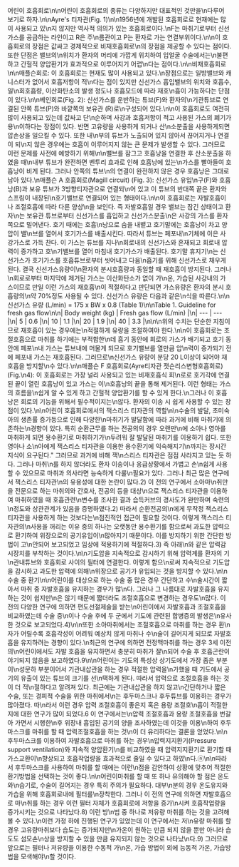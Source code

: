 어린이 호흡회로\n\n어린이 호흡회로의 종류는 다양하지만 대표적인 것만을\n다루어 보기로 하자.\n\nAyre's 티자관(Fig. 1)\n\n1956년에 개발된 호흡회로로 현재에는 많이 사용되고 있\n지 않지만 역사적 의의가 있는 호흡회로이다.\nF는 마취기로부터 신선가스를 공급하는 라인이고 R은 주\n름관이고 P는 환자로 가는 연결부위이다.\n\n이 호흡회로의 장점은 값싸고 경제적으로 비재호흡회로\n의 장점을 제공할 수 있다는 점이다. 또한 단점은 밸브의\n위치가 환자의 머리에 가깝게 위치하여 입얼굴 수술에서는\n불편하고 간헐적 양압환기가 효과적으로 이루어지기 어렵\n다는 점이다.\n\n비재호흡회로\n\n매플슨회로: 이 호흡회로는 현재도 많이 사용되고 있다.\n장점으로는 일방밸브와 캐니스터가 없어서 호흡저항이 적\n다는 점이 있지만 신선가스 흡입밸브의 위치와 호흡수, 일\n회호흡량, 이산화탄소의 발생 정도나 호흡모드에 따라 재호\n흡이 가능하다는 단점이 있다.\n\n베인회로(Fig. 2): 신선가스를 운반하는 튜브(F)와 환자의\n기관튜브로 연결된 안쪽 튜브(P)와 바깥쪽의 보유관 (R)로\n구성되어 있다.\n\n이 호흡회로도 여전히 많이 사용되고 있는데 값싸고 단\n순하며 사강과 호흡저항이 적고 사용된 가스의 폐기가 용\n이하다는 장점이 있다. 반면 고유량을 사용하게 되거나 산\n소분출을 사용하게되면 압손상을 일으킬 수 있다. 또한 내\n부의 튜브가 노출되어 있지 않아서 끊어지거나 연결이 되\n지 않은 경우에는 호흡이 이루어지지 않는 큰 문제가 발생할 수 있다. 그러므로 이런 문제를 사전에 예방하기 위해\n\n밸브를 잠그고 호흡낭을 연결한 후 산소분출을 하였을 때\n내부 튜브가 완전하면 벤투리 효과로 인해 호흡낭에 있는\n가스를 빨아들여 호흡낭이 비게 된다. 그러나 안쪽의 튜브\n의 연결이 완전하지 않은 경우 호흡낭은 그대로 남아 있다.\n매플슨 A 호흡회로(Magill circuit) (Fig. 3): 신선가스 유입\n구(F)와 호흡낭(B)과 보유 튜브가 3방향티자관으로 연결되\n어 있고 이 튜브의 반대쪽 끝은 환자와 스프링이 내장된\n호기밸브로 연결되어 있는 형태이다.\n\n이 호흡회로는 자발호흡이나 조절호흡에 따라 다른 양상\n을 보인다. 즉 자발호흡일 경우 밸브는 잠긴 상태이고 환자\n는 보유관 튜브로부터 신선가스를 흡입하고 신선가스분출\n은 사강의 가스를 환자쪽으로 밀어낸다. 호기 때에는 호흡\n낭으로 숨을 내뱉고 호기말에는 호흡낭이 차고 양압이 밸\n브를 열어서 호기가스를 배출시킨다. 따라서 튜브는 페포내\n기체에 이은 사강가스로 가득 찬다. 이 가스는 튜브를 지나\n회로내의 신선가스와 혼재되고 회로내 압력이 증가하고 호\n기밸브를 열어 마침내 호기가스가 배출된다. 호기말 휴지기\n는 신선가스가 호기가스를 호흡튜브로부터 씻어내고 다음\n흡기를 위해 신선가스로 채우게 된다. 결국 신선가스유량이\n환자의 분시호흡량과 동일할 때 재호흡이 방지된다. 그러나\n회로로부터 마지막에 제거된 가스는 이산화탄소가 없이 가\n온, 가습된 사강내의 가스이므로 만일 이런 가스의 재호흡\n이 적절하다고 판단되면 가스유량은 환자의 분시 호흡량의\n약 70%정도 사용될 수 있다. 신선가스 유량은 다음과 같은\n식을 따른다.\n\n신선가스 유량 (L/min) = 175 x BW x 0.8 (Table 1)\n\nTable 1. Guideline for fresh gas flow\n\n| Body weight (kg) | Fresh gas flow (L/min) |\n| --- | --- |\n| 5 | 0.6 |\n| 10 | 1.1 |\n| 20 | 1.9 |\n| 40 | 3.3 |\n\n\n위의 수치는 단순한 지침이므로 재호흡이 있는 경우에는\n적절하게 유량을 조절하여야 한다.\n\n이 호흡회로는 조절호흡으로 마취를 하기에는 부적합한\n데 흡기 동안에 회로의 가스가 배기되고 호기 동안에 페포\n내 가스는 튜브내에 머물게 되므로 호기밸브를 열만큼 압\n력이 증가되기 전에 페포내 가스는 재호흡된다. 그러므로\n신선가스 유량이 분당 20 L이상이 되어야 재호흡을 방지할\n수 있다.\n\n매플슨 F 호흡회로(Ayre티자관 잿슨리스변형호흡회로) (Fig.\n4): 이 호흡회로는 가장 널리 사용되고 있는 비재호흡식 회\n로로 호기각에 연결된 끝이 열린 호흡낭이 있고 가스는 이\n호흡낭의 끝을 통해 제거된다. 이런 형태는 가스의 흐름을\n쉽게 알 수 있게 하고 간헐적 양압환기를 할 수 있게 한다.\n그러나 이 호흡낭은 회로의 기능을 위해서 필수적이지는\n않다. 환자의 이송 시 쉽게 사용할 수 있는 장점이 있다.\n\n어린이 호흡회로에서의 잭스리스 티자관의 역할\n\n수술의 발달, 초미숙아의 생존률 증가등으로 인해 다양한\n마취기가 발달함에 따라 과거에 비해 마취기에 의존하는\n경향이 있다. 특히 순환근무를 하는 전공의의 경우 오랜만\n에 소아나 영아를 마취하게 되면 용수환기로 마취하기가\n두려워 잘 발달된 마취기를 이용하기 쉽다. 또한 영아나 소\n아에게 잭스리스 티자관을 이용한 용수환기에 익숙해지기\n까지는 장시간 지식이 요구된다.\" 그러므로 과거에 비해 잭\n스리스 티자관은 점점 사라지고 있는 듯 하다. 그러나 마취\n를 하지 않더라도 환자 이송이나 응급상황에서 가볍고 손\n쉽게 사용할 수 있으므로 마취과 의사라면 능숙하게 다룰\n필요가 있다. 그러나 최근 많은 연구에서 잭스리스 티자관\n의 유용성에 대한 논란이 많다.2) 이 전의 연구에서 소아마\n취만을 전문으로 하는 마취의와 간호사, 전공의 등을 대상\n으로 잭스리스 티자관을 이용하여 마취하였을 때 호흡관련\n변수를 조사한 결과 습득커브의 경사도가 완만하며 숙련의\n정도와 상관관계가 있음을 증명하였다.2) 따라서 순환전공의\n에게 무작정 잭스리스 티자관을 사용하게 하는 것보다는\n점진적인 접근이 필요할 것이다. 이렇게 잭스리스 티자관의\n사용을 꺼리는 이유 중의 하나는 오랫동안 용수환기를 함으로써 과도한 압력으로 환기하여 위장으로의 공기유입이\n많아지기 때문이다. 이를 방지하기 위한 간단한 방법이 고\n안되어 보고되었고 임상에 적용하기에 적절하다.3) 즉 아래\n와 같은 압력감시장치를 부착하는 것이다.\n\n기도압을 지속적으로 감시하기 위해 압력계를 환자의 기\n관내튜브와 호흡회로 사이의 필터에 연결한다. 이렇게 함으\n로써 지속적으로 기도압을 감시하고 과도한 압력에 의해\n위장으로 공기가 유입되는 것을 방지할 수 있다.\n\n수술 중 환기\n\n어린이를 대상으로 하는 수술 중 많은 경우 간단하고 수\n술시간이 짧아서 마취 중 자발호흡을 유지하는 경우가 많\n다. 그러나 그 나름대로 자발호흡을 유지하는 것이 쉽지만\n은 않기 때문에 짧더라도 조절호흡으로 변경하는 경우도\n많다. 이 전의 다양한 연구에 의하면 편도선절제술을 받는\n어린이에서 자발호흡과 조절호흡을 비교하였는데 수술 중\n이나 수술 후에 두 군에서 기도에 관련된 합병증의 발생은\n유사한 것으로 보고되었다.4)\n\n또한 소아마취에서는 조절호흡으로 마취를 하는 경우 환\n자가 어릴수록 호흡각성이 어려워 예상치 않게 마취나 수\n술이 길어지게 되므로 자발호흡을 유지하려는 경향이 있다.\n최근의 연구에 의하면 전정맥마취를 하는 경우 3세 이전의\n어린이에서도 자발 호흡을 유지하면서 충분히 마취가 잘\n되어 수술 후 호흡곤란이 야기되지 않음을 보고하였다.9\n\n어린이는 기도의 특성상 상기도에서 가장 좁은 부분이\n성문하 부분이어서 기관내삽관을 하는 경우 적절한 압력을\n가했을 때 기도에서 공기의 유출이 있는 튜브의 크기를 선\n택하게 된다. 따라서 압력으로 조절호흡을 하는 것이 더 적\n절하다고 알려져 있다. 최근에는 기관내삽관을 하지 않고\n간단하거나 짧은 수술, 또는 경피적 수술을 위한 마취에서\n는 후두마스크나 후두튜브를 이용하는 경우가 많아졌다. 따\n라서 이런 경우 압력 조절호흡이 좋은지 혹은 용량 조절호\n흡이 적절한지에 대한 연구가 많이 되었다.6 이 연구에서는\n압력 조절호흡과 용량 조절호흡을 번갈아 가면서 시행한\n후 위장내 흡입된 공기의 양을 조사하였는데 이것을 이용\n하여 후두마스크를 마취를 할 때 압력조절호흡을 하는 것\n이 더 유리하다는 결론을 얻었다.\n\n후두마스크를 이용하여 자발호흡으로 마취를 하는 경우\n압력지지환기(Pressure support ventilation)와 지속적 양압환기\n를 비교하였을 때 압력지지환기로 환기할 때 가스교환이\n향상되고 호흡작업량을 효과적으로 줄일 수 있다고 하였\n다.ⓝ\n\n따라서 후두마스크를 사용하여 마취를 할 때에는 이런\n점을 감안하여 상황에 맞추어 적절한 환기방법을 선택하는 것이 좋다.\n\n어린이마취를 할 때 또 하나 유의해야 할 점은 온도와\n습기로, 수술이 길어지는 경우 특히 주의가 필요하다. 대부\n분의 경우 온도유지와 가습을 위해 호흡회로내에 필터를\n장착한다. 그러나 이 전의 연구에 의하면 자발호흡으로 마\n취를 하는 경우 이런 필터 자체가 호흡회로에 저항을 증가\n시켜 호흡작업량을 증가시키는 것으로 나타났다.8) 이런 방\n법 중 하나로 저유량 마취를 하는 것을 고려해 볼 수 있다.\n이런 가정 하에 진행된 연구가 있었는데 이 연구에서는 저\n유량 마취를 할 경우 고유량마취보다 습도는 증가되지만\n가온이 원하는 만큼 되지 않을 뿐만 아니라 습도도 섬모손\n상을 방지할 수 있을 만큼 유지되지 않는 것으로 나타났\n다.9) 그러므로 앞으로는 필터나 저유량을 이용한 수동적 가\n온, 가습 방법이 외에 능동적 가온, 가습방법을 모색해야\n할 것이다.